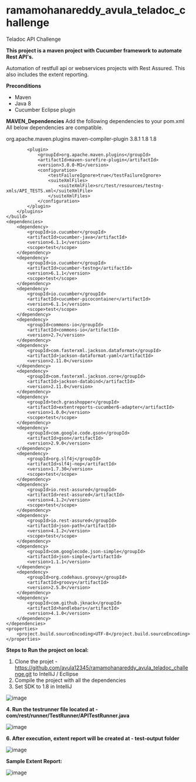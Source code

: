 # ramamohanareddy_avula_teladoc_challenge
Teladoc API Challenge

**This project is a maven project with Cucumber framework to automate Rest API's.**

Automation of restfull api or webservices projects with Rest Assured.
This also includes the extent reporting.

**Preconditions**
- Maven 
- Java 8
- Cucumber Eclipse plugin

**MAVEN_Dependencies**
Add the following dependencies to your pom.xml All below dependencies are compatible.

   <build>
        <plugins>
            <plugin>
                <groupId>org.apache.maven.plugins</groupId>
                <artifactId>maven-compiler-plugin</artifactId>
                <version>3.8.1</version>
                <configuration>
                    <source>1.8</source>
                    <target>1.8</target>
                </configuration>
            </plugin>

            <plugin>
                <groupId>org.apache.maven.plugins</groupId>
                <artifactId>maven-surefire-plugin</artifactId>
                <version>3.0.0-M1</version>
                <configuration>
                    <testFailureIgnore>true</testFailureIgnore>
                    <suiteXmlFiles>
                        <suiteXmlFile>src/test/resources/testng-xmls/API_TESTS.xml</suiteXmlFile>
                    </suiteXmlFiles>
                </configuration>
            </plugin>
        </plugins>
    </build>
    <dependencies>
        <dependency>
            <groupId>io.cucumber</groupId>
            <artifactId>cucumber-java</artifactId>
            <version>6.1.1</version>
            <scope>test</scope>
        </dependency>
        <dependency>
            <groupId>io.cucumber</groupId>
            <artifactId>cucumber-testng</artifactId>
            <version>6.1.1</version>
            <scope>test</scope>
        </dependency>
        <dependency>
            <groupId>io.cucumber</groupId>
            <artifactId>cucumber-picocontainer</artifactId>
            <version>6.1.1</version>
            <scope>test</scope>
        </dependency>
        <dependency>
            <groupId>commons-io</groupId>
            <artifactId>commons-io</artifactId>
            <version>2.7</version>
        </dependency>
        <dependency>
            <groupId>com.fasterxml.jackson.dataformat</groupId>
            <artifactId>jackson-dataformat-yaml</artifactId>
            <version>2.11.0</version>
        </dependency>
        <dependency>
            <groupId>com.fasterxml.jackson.core</groupId>
            <artifactId>jackson-databind</artifactId>
            <version>2.11.0</version>
        </dependency>
        <dependency>
            <groupId>tech.grasshopper</groupId>
            <artifactId>extentreports-cucumber6-adapter</artifactId>
            <version>1.0.0</version>
            <scope>test</scope>
        </dependency>
        <dependency>
            <groupId>com.google.code.gson</groupId>
            <artifactId>gson</artifactId>
            <version>2.9.0</version>
        </dependency>
        <dependency>
            <groupId>org.slf4j</groupId>
            <artifactId>slf4j-nop</artifactId>
            <version>1.7.30</version>
            <scope>test</scope>
        </dependency>
        <dependency>
            <groupId>io.rest-assured</groupId>
            <artifactId>rest-assured</artifactId>
            <version>4.1.2</version>
            <scope>test</scope>
        </dependency>
        <dependency>
            <groupId>io.rest-assured</groupId>
            <artifactId>json-path</artifactId>
            <version>4.1.2</version>
            <scope>test</scope>
        </dependency>
        <dependency>
            <groupId>com.googlecode.json-simple</groupId>
            <artifactId>json-simple</artifactId>
            <version>1.1.1</version>
        </dependency>
        <dependency>
            <groupId>org.codehaus.groovy</groupId>
            <artifactId>groovy</artifactId>
            <version>2.5.8</version>
        </dependency>
        <dependency>
            <groupId>com.github.jknack</groupId>
            <artifactId>handlebars</artifactId>
            <version>4.1.0</version>
        </dependency>
    </dependencies>
    <properties>
        <project.build.sourceEncoding>UTF-8</project.build.sourceEncoding>
    </properties>


**Steps to Run the project on local:**

1. Clone the projet - https://github.com/avula12345/ramamohanareddy_avula_teladoc_challenge.git to IntelliJ / Ecllipse
2. Compile the project with all the dependencies
3. Set SDK to 1.8 in IntelliJ

![image](https://user-images.githubusercontent.com/17126034/166627893-5f212438-f62e-4d2d-b9eb-bcd485f9dabf.png)

**4. Run the testrunner file located at - com/rest/runner/TestRunner/APITestRunner.java**

![image](https://user-images.githubusercontent.com/17126034/166628027-f2ee05db-57b8-45cf-a261-8000ee0378c1.png)


**6. After execution, extent report will be created at -  test-output folder**

![image](https://user-images.githubusercontent.com/17126034/166628115-3f00f568-2087-45c5-8780-3f79844efc06.png)

**Sample Extent Report:**

![image](https://user-images.githubusercontent.com/17126034/166628166-b973b436-e2ec-4826-a0ad-ffe952edf8fe.png)

